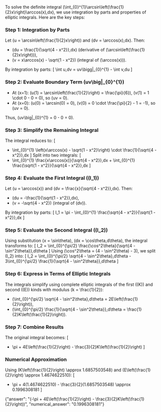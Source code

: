 
To solve the definite integral \(\int_{0}^{1}\arcsin\left(\frac{1}{2}x\right)\arccos(x)\,dx\), we use integration by parts and properties of elliptic integrals. Here are the key steps:

### Step 1: Integration by Parts
Let \(u = \arcsin\left(\frac{1}{2}x\right)\) and \(dv = \arccos(x)\,dx\). Then:
- \(du = \frac{1}{\sqrt{4 - x^2}}\,dx\) (derivative of \(\arcsin\left(\frac{1}{2}x\right)\)),
- \(v = x\arccos(x) - \sqrt{1 - x^2}\) (integral of \(\arccos(x)\)).

By integration by parts:
\[
\int u\,dv = uv\bigg|_{0}^{1} - \int v\,du
\]

### Step 2: Evaluate Boundary Term \(uv\big|_{0}^{1}\)
- At \(x=1\): \(u(1) = \arcsin\left(\frac{1}{2}\right) = \frac{\pi}{6}\), \(v(1) = 1 \cdot 0 - 0 = 0\), so \(uv = 0\).
- At \(x=0\): \(u(0) = \arcsin(0) = 0\), \(v(0) = 0 \cdot \frac{\pi}{2} - 1 = -1\), so \(uv = 0\).

Thus, \(uv\big|_{0}^{1} = 0 - 0 = 0\).

### Step 3: Simplify the Remaining Integral
The integral reduces to:
\[
- \int_{0}^{1} \left(x\arccos(x) - \sqrt{1 - x^2}\right) \cdot \frac{1}{\sqrt{4 - x^2}}\,dx
\]
Split into two integrals:
\[
- \int_{0}^{1} \frac{x\arccos(x)}{\sqrt{4 - x^2}}\,dx + \int_{0}^{1} \frac{\sqrt{1 - x^2}}{\sqrt{4 - x^2}}\,dx
\]

### Step 4: Evaluate the First Integral (\(I_1\))
Let \(u = \arccos(x)\) and \(dv = \frac{x}{\sqrt{4 - x^2}}\,dx\). Then:
- \(du = -\frac{1}{\sqrt{1 - x^2}}\,dx\),
- \(v = -\sqrt{4 - x^2}\) (integral of \(dv\)).

By integration by parts:
\[
I_1 = \pi - \int_{0}^{1} \frac{\sqrt{4 - x^2}}{\sqrt{1 - x^2}}\,dx
\]

### Step 5: Evaluate the Second Integral (\(I_2\))
Using substitution \(x = \sin\theta\), \(dx = \cos\theta\,d\theta\), the integral transforms to:
\[
I_2 = \int_{0}^{\pi/2} \frac{\cos^2\theta}{\sqrt{4 - \sin^2\theta}}\,d\theta
\]
Using \(\cos^2\theta = (4 - \sin^2\theta) - 3\), we split \(I_2\) into:
\[
I_2 = \int_{0}^{\pi/2} \sqrt{4 - \sin^2\theta}\,d\theta - 3\int_{0}^{\pi/2} \frac{1}{\sqrt{4 - \sin^2\theta}}\,d\theta
\]

### Step 6: Express in Terms of Elliptic Integrals
The integrals simplify using complete elliptic integrals of the first (\(K\)) and second (\(E\)) kinds with modulus \(k = \frac{1}{2}\):
- \(\int_{0}^{\pi/2} \sqrt{4 - \sin^2\theta}\,d\theta = 2E\left(\frac{1}{2}\right)\),
- \(\int_{0}^{\pi/2} \frac{1}{\sqrt{4 - \sin^2\theta}}\,d\theta = \frac{1}{2}K\left(\frac{1}{2}\right)\).

### Step 7: Combine Results
The original integral becomes:
\[
- \pi + 4E\left(\frac{1}{2}\right) - \frac{3}{2}K\left(\frac{1}{2}\right)
\]

### Numerical Approximation
Using \(K\left(\frac{1}{2}\right) \approx 1.6857503548\) and \(E\left(\frac{1}{2}\right) \approx 1.4674622510\):
\[
- \pi + 4(1.4674622510) - \frac{3}{2}(1.6857503548) \approx 0.1996308181
\]

{"answer": "\(-\pi + 4E\left(\frac{1}{2}\right) - \frac{3}{2}K\left(\frac{1}{2}\right)\)", "numerical_answer": "0.1996308181"}